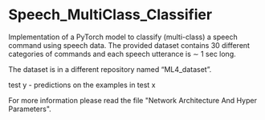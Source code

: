 # Speech_MultiClass_Classifier
Implementation of a PyTorch model to classify (multi-class) a speech command using speech data.
The provided dataset contains 30 different categories of commands and each speech utterance is ∼ 1 sec long. 

The dataset is in a different repository named “ML4_dataset”.

test y - predictions on the examples in test x

For more information please read the file "Network Architecture And Hyper Parameters".
